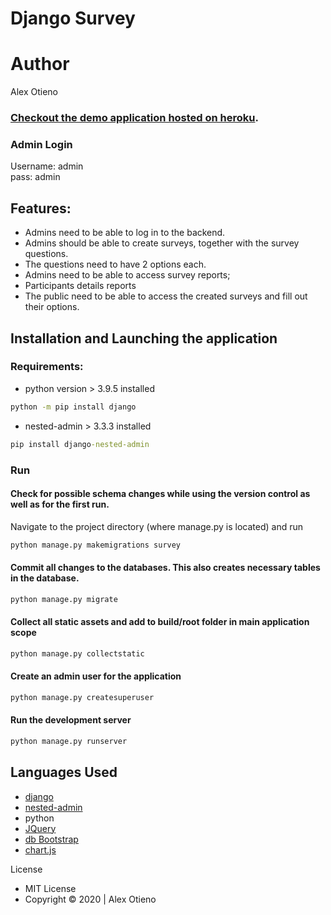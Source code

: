 # Django Survey


# Author

Alex Otieno

### [Checkout the demo application hosted on heroku](https://surveyapp001.herokuapp.com/survey/). 

### Admin Login
Username: admin <br/>
pass: admin

## Features:
  - Admins need to be able to log in to the backend.
  - Admins should be able to create surveys, together with the survey questions.
  - The questions need to have 2 options each.
  - Admins need to be able to access survey reports;
  - Participants details reports
  - The public need to be able to access the created surveys and fill out their options.

 
## Installation and Launching the application

### Requirements:

- python version > 3.9.5 installed

```cmd
python -m pip install django
```
- nested-admin > 3.3.3 installed
```cmd
pip install django-nested-admin 
```

### Run
#### Check for possible schema changes while using the version control as well as for the first run. 
Navigate to the project directory (where manage.py is located) and run
  ```cmd
  python manage.py makemigrations survey
  ```

#### Commit  all changes to the databases. This also creates necessary tables in the database.
  ```cmd
  python manage.py migrate
  ```
#### Collect all static assets and add to build/root folder in main application scope
  ```cmd
  python manage.py collectstatic
  ```
#### Create an admin user for the application
  ```cmd
  python manage.py createsuperuser
  ```
#### Run the development server
  ```cmd
  python manage.py runserver
  ```



## Languages Used
 - [django](https://www.djangoproject.com/)
 - [nested-admin](https://github.com/django/django/tree/master/django/contrib/admin)
 - python
 - [JQuery](https://jquery.com/)
 - [db Bootstrap](https://mdbootstrap.com/)
 - [chart.js](https://www.chartjs.org/)


License
 - MIT License
 - Copyright © 2020 | Alex Otieno